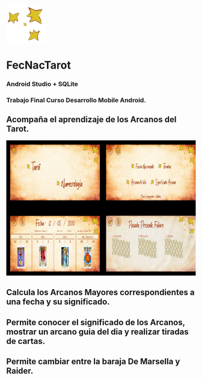 ![Ícono App](https://github.com/lailatan/Android_FecNacTarot/blob/master/tarot.jpg)
# FecNacTarot
### Android Studio + SQLite
### Trabajo Final Curso Desarrollo Mobile Android.
## Acompaña el aprendizaje de los Arcanos del Tarot.
![Pantallas App](https://github.com/lailatan/Android_FecNacTarot/blob/master/tarot_pantallas.jpg)
## Calcula los Arcanos Mayores correspondientes a una fecha y su significado.
## Permite conocer el significado de los Arcanos, mostrar un arcano guia del dia y realizar tiradas de cartas.
## Permite cambiar entre la baraja De Marsella y Raider.
